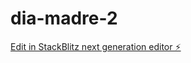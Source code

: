 # dia-madre-2

[Edit in StackBlitz next generation editor ⚡️](https://stackblitz.com/~/github.com/zuccatoagustin84/dia-madre-2)